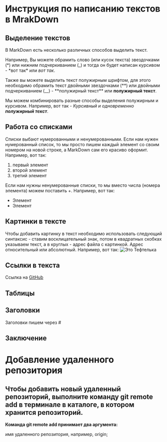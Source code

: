 # Инструкция по написанию текстов в MrakDown

## Выделение текстов

В MarkDown есть несколько различных способов выделить текст.

Например, Вы можете обрамить слово (или кусок текста) звездочками (*) или нижним подчеркиванием (\_) и тогда он будет написан курсивом - *вот так\* или _вот так_.

Также вы можете выделить текст полужирным шрифтом, для этого необходимо обрамить текст двойными звездочками (**) или двойными подчеркиванием (\_\_) - **полужирный текст\*\* или **полужирный текст**.

Мы можем комбинировать разные способы выделения полужирным и курсивом. Например, вот так - _Курсивный и одновременно **полужирный текст**_.

## Работа со списками

Списки выбают нумерованными и ненумерованными. Если нам нужен нумерованный список, то мы просто пишем каждый элемент со своим номером на новой строке, а MarkDown сам его красиво оформит. Например, вот так:

1. первый элемент
2. второй элемент
3. третий элемент

Если нам нужны ненумерованные списки, то мы вместо числа (номера элемента) можем поставить +. Например, вот так:

- Элемент
- Элемент

## Картинки в тексте

Чтобы добавить картинку в текст необходимо использовать следующий синтаксис - ставим восклицательный знак, потом в квадратных скобках указываем текст, а в круглых - адрес файла с картинкой. Адрес относительный или абсолютный. Например, вот так:
![Это Тефтелька](Teftelka.jpg)

## Ссылки в текста

Ссылка на [GitHub](https://github.com/)

## Таблицы

## Заголовки

Заголовки пишем через #

## Заключение

# Добавление удаленного репозитория

## Чтобы добавить новый удаленный репозиторий, выполните команду git remote add в терминале в каталоге, в котором хранится репозиторий.

**Команда git remote add принимает два аргумента:**

имя удаленного репозитория, например, origin;
